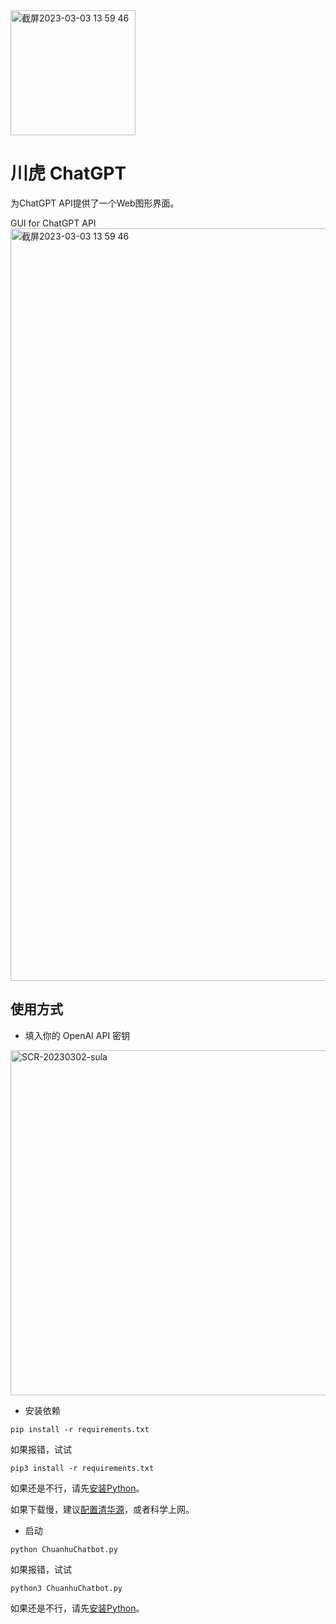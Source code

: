 <img width="200" alt="截屏2023-03-03 13 59 46" src="https://user-images.githubusercontent.com/51039745/222689546-7612df0e-e28b-4693-9f5f-4ef2be3daf48.png">

# 川虎 ChatGPT
为ChatGPT API提供了一个Web图形界面。

GUI for ChatGPT API
<img width="1204" alt="截屏2023-03-03 13 59 46" src="https://user-images.githubusercontent.com/51039745/222643242-c0b90a54-8f07-4fb6-b88e-ef338fd80f49.png">

## 使用方式

- 填入你的 OpenAI API 密钥

<img width="552" alt="SCR-20230302-sula" src="https://user-images.githubusercontent.com/51039745/222445258-248f2789-81d2-4f0a-8697-c720f588d8de.png">

- 安装依赖

```
pip install -r requirements.txt
```

如果报错，试试

```
pip3 install -r requirements.txt
```

如果还是不行，请先[安装Python](https://www.runoob.com/python/python-install.html)。

如果下载慢，建议[配置清华源](https://mirrors.tuna.tsinghua.edu.cn/help/pypi/)，或者科学上网。

- 启动

```
python ChuanhuChatbot.py
```

如果报错，试试

```
python3 ChuanhuChatbot.py
```

如果还是不行，请先[安装Python](https://www.runoob.com/python/python-install.html)。
